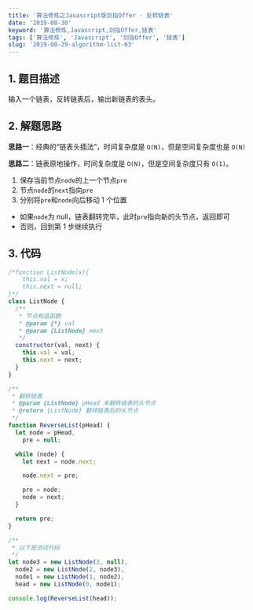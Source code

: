 ```yaml
---
title: '算法修炼之Javascript版剑指Offer - 反转链表'
date: '2019-08-30'
keyword: '算法修炼,Javascript,剑指Offer,链表'
tags: ['算法修炼', 'Javascript', '剑指Offer', '链表']
slug: '2019-08-29-algorithm-list-03'
---
```


## 1. 题目描述

输入一个链表，反转链表后，输出新链表的表头。

## 2. 解题思路

**思路一**：经典的“链表头插法”，时间复杂度是 `O(N)​`，但是空间复杂度也是 ​`O(N)​`

**思路二**：链表原地操作，时间复杂度是 `O(N)`，但是空间复杂度只有 `O(1)`。

1. 保存当前节点`node`的上一个节点`pre`
2. 节点`node`的`next`指向`pre`
3. 分别将`pre`和`node`向后移动 1 个位置

- 如果`node`为 null，链表翻转完毕，此时`pre`指向新的头节点，返回即可
- 否则，回到第 1 步继续执行

## 3. 代码

```javascript
/*function ListNode(x){
    this.val = x;
    this.next = null;
}*/
class ListNode {
  /**
   * 节点构造函数
   * @param {*} val
   * @param {ListNode} next
   */
  constructor(val, next) {
    this.val = val;
    this.next = next;
  }
}

/**
 * 翻转链表
 * @param {ListNode} pHead 未翻转链表的头节点
 * @return {ListNode} 翻转链表后的头节点
 */
function ReverseList(pHead) {
  let node = pHead,
    pre = null;

  while (node) {
    let next = node.next;

    node.next = pre;

    pre = node;
    node = next;
  }

  return pre;
}

/**
 * 以下是测试代码
 */
let node3 = new ListNode(3, null),
  node2 = new ListNode(2, node3),
  node1 = new ListNode(1, node2),
  head = new ListNode(0, node1);

console.log(ReverseList(head));
```
